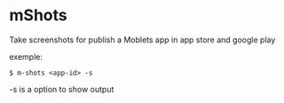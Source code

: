 # mShots
Take screenshots for publish a Moblets app in app store and google play

exemple:
```
$ m-shots <app-id> -s
```
-s is a option to show output
